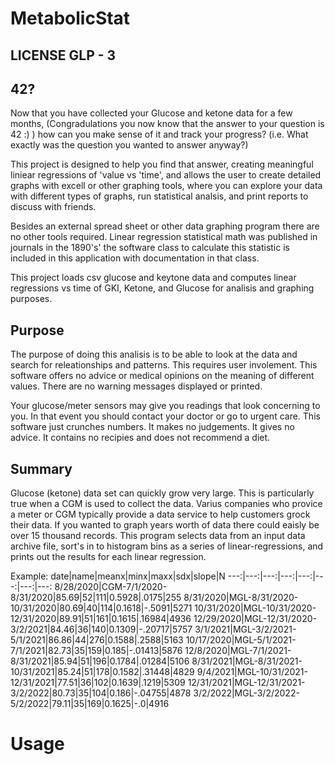 # MetabolicStat

## LICENSE GLP - 3


## 42?

Now that you have collected your Glucose and ketone data for a few months,
(Congradulations you now know that the answer to your question is 42 :) )
how can you make sense of it and track your progress? 
(i.e. What exactly was the question you wanted to answer anyway?)

This project is designed to help you find that answer, creating meaningful liniear regressions of 'value vs 'time', and allows the user to create detailed graphs
with excell or other graphing tools, where you can explore your data with different types of graphs, run statistical analsis, and print reports to discuss with friends.

Besides an external spread sheet or other data graphing program there are no other tools required. Linear regression statistical math was published in journals 
in the 1890's'  the software class to calculate this statistic is included in this application with documentation in that class.

This project loads csv glucose and keytone data and computes linear regressions vs time of 
GKI, Ketone, and Glucose for analisis and graphing purposes.

## Purpose

The purpose of doing this analisis is to be able to look at the data and search for releationships and patterns.
This requires user involement. This software offers no advice or medical opinions on the meaning of different values.
There are no warning messages displayed or printed.

Your glucose/meter sensors may give you readings that look concerning to you. In that event you should contact your doctor or go to urgent care.
This software just crunches numbers. It makes no judgements. It gives no advice. It contains no recipies and does not recommend a diet.

## Summary

Glucose (ketone) data set can quickly grow very large.  This is particularly true when a CGM is used to collect the data.
Varius companies who provice a meter or CGM typically provide a data service to help customers grock their data.
If you wanted to graph years worth of data there could eaisly be over 15 thousand records. This program selects data from an input data archive
file, sort's in to histogram bins as a series of linear-regressions, and prints out the results for each linear 
regression.

Example:
date|name|meanx|minx|maxx|sdx|slope|N
---:|---:|---:|---:|---:|---:|---:|---:
8/28/2020|CGM-7/1/2020-8/31/2020|85.69|52|111|0.5928|.0175|255
8/31/2020|MGL-8/31/2020-10/31/2020|80.69|40|114|0.1618|-.5091|5271
10/31/2020|MGL-10/31/2020-12/31/2020|89.91|51|161|0.1615|.16984|4936
12/29/2020|MGL-12/31/2020-3/2/2021|84.46|36|140|0.1309|-.20717|5757
3/1/2021|MGL-3/2/2021-5/1/2021|86.86|44|276|0.1588|.2588|5163
10/17/2020|MGL-5/1/2021-7/1/2021|82.73|35|159|0.185|-.01413|5876
12/8/2020|MGL-7/1/2021-8/31/2021|85.94|51|196|0.1784|.01284|5106
8/31/2021|MGL-8/31/2021-10/31/2021|85.24|51|178|0.1582|.31448|4829
9/4/2021|MGL-10/31/2021-12/31/2021|77.51|36|102|0.1639|.1219|5309
12/31/2021|MGL-12/31/2021-3/2/2022|80.73|35|104|0.186|-.04755|4878
3/2/2022|MGL-3/2/2022-5/2/2022|79.11|35|169|0.1625|-.0|4916

# Usage
